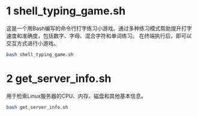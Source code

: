 # 1 shell_typing_game.sh
这是一个用Bash编写的命令行打字练习小游戏。通过多种练习模式帮助提升打字速度和准确度，包括数字、字母、混合字符和单词练习。
在终端执行后，即可以交互方式进行小游戏。
```bash
bash shell_typing_game.sh
```
# 2 get_server_info.sh
用于检索Linux服务器的CPU、内存、磁盘和其他基本信息。
```bash
bash get_server_info.sh
```